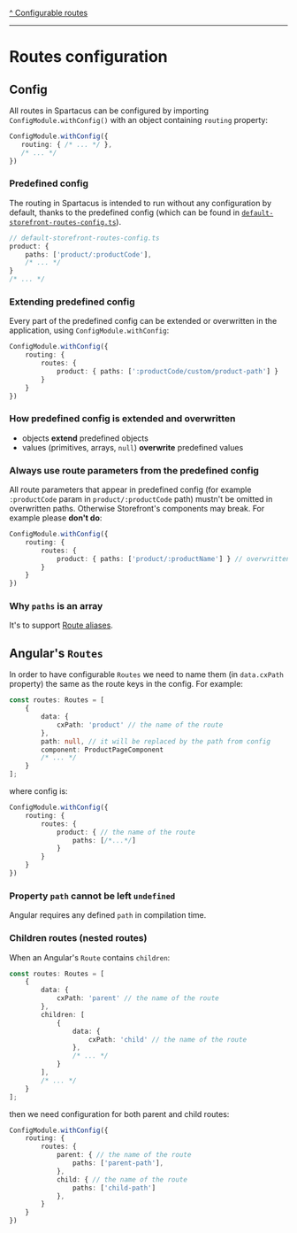 [^ Configurable routes](../README.md)

---

# Routes configuration

## Config

All routes in Spartacus can be configured by importing `ConfigModule.withConfig()` with an object containing `routing` property: 

 ```typescript
ConfigModule.withConfig({
    routing: { /* ... */ },
    /* ... */
})
```

### Predefined config

The routing in Spartacus is intended to run without any configuration by default, thanks to the predefined config (which can be found in [`default-storefront-routes-config.ts`](../config/default-storefront-routes-config.ts)).

```typescript
// default-storefront-routes-config.ts
product: { 
    paths: ['product/:productCode'],
    /* ... */
}
/* ... */
```

### Extending predefined config

Every part of the predefined config can be extended or overwritten in the application, using `ConfigModule.withConfig`:

```typescript
ConfigModule.withConfig({
    routing: {
        routes: {
            product: { paths: [':productCode/custom/product-path'] }
        }
    }
})
```

### How predefined config is extended and overwritten

- objects **extend** predefined objects
- values (primitives, arrays, `null`) **overwrite** predefined values

### Always use route parameters from the predefined config

All route parameters that appear in predefined config (for example `:productCode` param in `product/:productCode` path) mustn't be omitted in overwritten paths. Otherwise Storefront's components may break. For example please **don't do**:

```typescript
ConfigModule.withConfig({
    routing: {
        routes: {
            product: { paths: ['product/:productName'] } // overwritten without :productCode
        }
    }
})
```

### Why `paths` is an array

It's to support [Route aliases](./route-aliases.md).

## Angular's `Routes`

In order to have configurable `Routes` we need to name them (in `data.cxPath` property) the same as the route keys in the config. For example:

```typescript
const routes: Routes = [
    {
        data: {
            cxPath: 'product' // the name of the route
        },
        path: null, // it will be replaced by the path from config
        component: ProductPageComponent
        /* ... */
    }
];
```

where config is:

```typescript
ConfigModule.withConfig({
    routing: {
        routes: {
            product: { // the name of the route
                paths: [/*...*/]
            }
        }
    }
})
```

### Property `path` cannot be left `undefined`

Angular requires any defined `path` in compilation time.

### Children routes (nested routes)

When an Angular's `Route` contains `children`:

```typescript
const routes: Routes = [
    {
        data: {
            cxPath: 'parent' // the name of the route
        },
        children: [
            {
                data: {
                    cxPath: 'child' // the name of the route
                },
                /* ... */
            }
        ],
        /* ... */
    }
];
```

then we need configuration for both parent and child routes:

```typescript
ConfigModule.withConfig({
    routing: {
        routes: {
            parent: { // the name of the route
                paths: ['parent-path'],
            },
            child: { // the name of the route
                paths: ['child-path']
            },
        }
    }
})
```